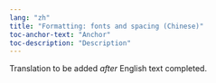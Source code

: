 ```yaml
---
lang: "zh"
title: "Formatting: fonts and spacing (Chinese)"
toc-anchor-text: "Anchor"
toc-description: "Description"
---
```

Translation to be added _after_ English text completed.
